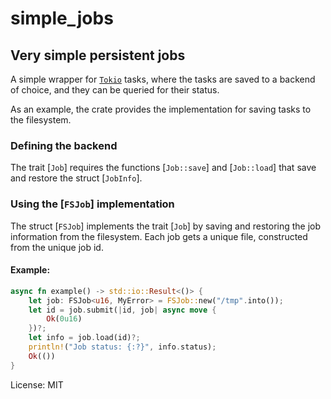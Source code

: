 # simple_jobs

## Very simple persistent jobs

A simple wrapper for
[`Tokio`] tasks, where the tasks are saved to a backend of choice,
and they can be queried for their status.

As an example, the crate provides the implementation for saving tasks to the
filesystem.

### Defining the backend

The trait [`Job`] requires the functions [`Job::save`] and [`Job::load`] that
save and restore the struct [`JobInfo`].

### Using the [`FSJob`] implementation

The struct [`FSJob`] implements the trait [`Job`] by saving and restoring the
job information from the filesystem.  Each job gets a unique file, constructed
from the unique job id.

#### Example:

```rust
async fn example() -> std::io::Result<()> {
    let job: FSJob<u16, MyError> = FSJob::new("/tmp".into());
    let id = job.submit(|id, job| async move {
        Ok(0u16)
    })?;
    let info = job.load(id)?;
    println!("Job status: {:?}", info.status);
    Ok(())
}
```

[`Tokio`]: https://tokio.rs/

License: MIT
